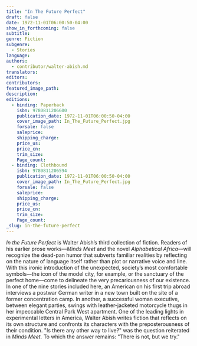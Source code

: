 ```yaml
---
title: "In The Future Perfect"
draft: false
date: 1972-11-01T06:00:50-04:00
show_in_forthcoming: false
subtitle:
genre: Fiction
subgenre:
  - Stories
language:
authors:
  - contributor/walter-abish.md
translators:
editors:
contributors:
featured_image_path:
description:
editions:
  - binding: Paperback
    isbn: 9780811206600
    publication_date: 1972-11-01T06:00:50-04:00
    cover_image_path: In_The_Future_Perfect.jpg
    forsale: false
    saleprice:
    shipping_charge:
    price_us:
    price_cn:
    trim_size:
    Page_count:
  - binding: Clothbound
    isbn: 9780811206594
    publication_date: 1972-11-01T06:00:50-04:00
    cover_image_path: In_The_Future_Perfect.jpg
    forsale: false
    saleprice:
    shipping_charge:
    price_us:
    price_cn:
    trim_size:
    Page_count:
_slug: in-the-future-perfect
---
```


_In the Future Perfect_ is Walter Abish’s third collection of fiction. Readers of his earlier prose works––_Minds Meet_ and the novel _Alphabetical Africa_––will recognize the dead-pan humor that subverts familiar realities by reflecting on the nature of language itself rather than plot or narrative voice and line. With this ironic introduction of the unexpected, society’s most comfortable symbols––the icon of the model city, for example, or the sanctuary of the perfect home––come to delineate the very precariousness of our existence. In one of the nine stories included here, an American on his first trip abroad interviews a postwar German writer in a new town built on the site of a former concentration camp. In another, a successful woman executive, between elegant parties, swings with leather-jacketed motorcycle thugs in her impeccable Central Park West apartment. One of the leading lights in experimental letters in America, Walter Abish writes fiction that reflects on its own structure and confronts its characters with the preposterousness of their condition. "Is there any other way to live?" was the question reiterated in _Minds Meet._ To which the answer remains: "There is not, but we try."

